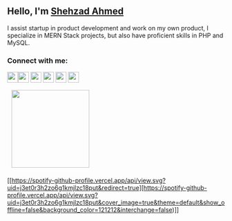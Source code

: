 ## Hello, I'm [Shehzad Ahmed][website]
I assist startup in product development and work on my own product, I specialize in MERN Stack projects, but also have proficient skills in PHP and MySQL.


### Connect with me:
<a target="_blank" href="https://shehzadahmed.tech/resume.pdf"><img src="https://img.shields.io/badge/Download%20My%20Resume-78b3df?style=for-the-badge" height=25></a><a href="https://www.twitter.com/shaxaddd"><img src="https://img.shields.io/badge/twitter-%231DA1F2.svg?&style=for-the-badge&logo=twitter&logoColor=white" height=25></a> <a href="https://www.linkedin.com/in/shaxadhere"><img src="https://img.shields.io/badge/linkedin-%230077B5.svg?&style=for-the-badge&logo=linkedin&logoColor=white" height=25></a> <a href="https://www.instagram.com/shaxadd/"><img src="https://img.shields.io/badge/instagram-%23E4405F.svg?&style=for-the-badge&logo=instagram&logoColor=white" height=25></a> <a href="https://youtube.com/@shaxadd"><img src="https://img.shields.io/badge/youtube-%2312100E.svg?&style=for-the-badge&logo=youtube&logoColor=white" height=25></a> <a href="https://shaxadd.medium.com/"><img src="https://img.shields.io/badge/medium-%2312100E.svg?&style=for-the-badge&logo=medium&logoColor=white" height=25></a>

<a href="https://github.com/Shaxadhere">
  <img height="180em" style="max-width:45%;margin: 0 0 7px 10px;" src="https://github-readme-stats.vercel.app/api/top-langs/?username=Shaxadhere&theme=buefy&layout=compact&hide=html,css,hack,ags%20script" />
</a>

[[https://spotify-github-profile.vercel.app/api/view.svg?uid=j3et0r3h2zo6g1kmjlzc18put&redirect=true][https://spotify-github-profile.vercel.app/api/view.svg?uid=j3et0r3h2zo6g1kmjlzc18put&cover_image=true&theme=default&show_offline=false&background_color=121212&interchange=false)]]

[website]: https://shehzadahmed.tech
[twitter]: https://twitter.com/shaxaddd
[instagram]: https://instagram.com/shaxadd
[gist]: https://gist.github.com/shaxadhere
